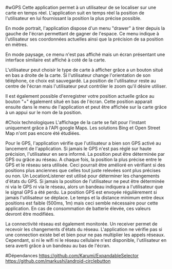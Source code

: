 #wGPS
Cette application permet à un utilisateur de se localiser sur une carte en temps réel. L'application suit en temps réel la position de l'utilisateur en lui fournissant la position la plus précise possible.

En mode portrait, l'application dispose d'un menu "drawer" à tirer depuis la gauche de l'écran permettant de gagner de l'espace. Ce menu indique à l'utilisateur ses coordonnées actuelles ainsi que la précision de sa position en mètres.

En mode paysage, ce menu n'est pas affiché mais un écran présentant une interface similaire est affiché à coté de la carte.

L'utilisateur peut choisir le type de carte à afficher grâce a un bouton situé en bas a droite de la carte. Si l'utilisateur change l'orientation de son téléphone, ce choix est sauvegardé. La position de l'utilisateur reste au centre de l'écran mais l'utilisateur peut  contrôler le zoom qu'il désire utiliser.

Il est également possible d'enregistrer votre position actuelle grâce au bouton "+" également situé en bas de l'écran. Cette position apparait ensuite dans le menu de l'application et peut être affichée sur la carte grâce à un appui sur le nom de la position.

#Choix technologiques
L'affichage de la carte se fait pour l'instant uniquement grâce à l'API google Maps. Les solutions Bing et Open Street Map n'ont pas encore été étudiées.

Pour le GPS, l'application vérifie que l'utilisateur a bien son GPS activé au lancement de l'application. Si jamais le GPS n'est pas réglé sur haute précision, l'utilisateur en sera informé. La position peut être déterminée par GPS ou grâce au réseau. A chaque fois, la position la plus précise entre le GPS et le réseau sera utilisée. Ceci pourrait être amélioré en vérifiant si des positions plus anciennes que celles tout juste relevées sont plus précises ou non. Un LocationListener est utilisé pour déterminer les changements d'états du GPS. Si jamais la position de l'utilisateur ne peut être déterminée ni via le GPS ni via le réseau, alors un bandeau indiquera a l'utilisateur que le signal GPS a été perdu. La position GPS est envoyée régulièrement si jamais l'utilisateur se déplace. Le temps  et la distance minimum entre deux positions est faible (500ms, 1m) mais ceci semble nécessaire pour cette application. En cas de consommation de batterie élevée, ces valeurs devront être modifiées. 

La connectivité réseau est également monitorée. Un receiver permet de recevoir les changements d'états du réseau. L'application ne vérifie pas si une connection existe bel et bien pour ne pas multiplier les appels réseaux. Cependant, si ni le wifi ni le réseau cellulaire n'est disponible, l'utilisateur en sera averti grâce à un bandeau au bas de l'écran. 

#Dépendances
https://github.com/Karumi/ExpandableSelector
https://github.com/markushi/android-circlebutton